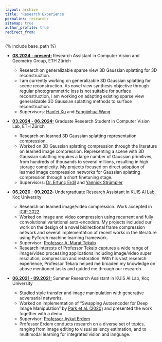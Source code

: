 ```yaml
---
layout: archive
title: 'Research Experience'
permalink: research/
sitemap: true
author_profile: true
redirect_from:
---
```


{% include base_path %}

- <b><ins>08.2024 - present:</ins></b> Research Assistant in Computer Vision and
  Geometry Group, ETH Zürich
  - Research on generalizable sparse view 3D Gaussian splatting for 3D
    reconstruction.
  - I am currently working on generalizable 3D Gaussian splatting for scene
    reconstruction. As novel view synthesis objective through regular
    photogrammetric loss is not suitable for surface reconstruction, I am
    working on adapting existing sparse view generalizable 3D Gaussian splatting
    methods to surface reconstruction.
  - Supervisors: [Haofei Xu](https://haofeixu.github.io/) and
    [Fangjinhua Wang](https://fangjinhuawang.github.io/)

- <b><ins>03.2024 - 06.2024:</ins></b> Graduate Research Student in Computer
  Vision Lab, ETH Zürich
  - Research on learned 3D Gaussian splatting representation compression.
  - Worked on 3D Gaussian splatting compression through the literature on
    learned image compression. Representing a scene with 3D Gaussian splatting
    requires a large number of Gaussian primitives, from hundreds of thousands
    to several millions, resulting in high storage complexity. My projects
    focused on direct adoption of learned image compression networks for
    Gaussian splatting compression through a short finetuning stage.
  - Supervisors:
    [Dr. Ertunç Erdil](https://scholar.google.com/citations?user=JJsyRqAAAAAJ&hl=en)
    and
    [Yannick Strümpler](https://scholar.google.com/citations?user=6UwR6EUAAAAJ&hl=en)

- <b><ins>06.2020 - 09.2022:</ins></b> Undergraduate Research Assistant in KUIS
  AI Lab, Koç University
  - Research on learned image/video compression. Work accepted in
    [ICIP 2022](https://2022.ieeeicip.org/).
  - Worked on image and video compression using recurrent and fully
    convolutional variational auto-encoders. My projects included our work on
    the design of a novel bidirectional frame compression network and several
    implementation of recent works in the literature using PyTorch machine
    learning framework.
  - Supervisor: [Professor A. Murat Tekalp](http://home.ku.edu.tr/~mtekalp/)
  - Research interests of Professor Tekalp captures a wide range of image/video
    processing applications including image/video super resolution, compression
    and restoration. With his vast research experience, Professor Tekalp helped
    me broaden my knowledge on above mentioned tasks and guided me through our
    research.

- <b><ins>06.2021 - 09.2021:</ins></b> Summer Research Assistant in KUIS AI Lab,
  Koç University
  - Studied style transfer and image manipulation with generative adversarial
    networks.
  - Worked on implementation of “Swapping Autoencoder for Deep Image
    Manipulation” by [Park et al. (2020)](https://arxiv.org/abs/2007.00653) and
    presented the work together with a demo.
  - Supervisor: [Professor Aykut Erdem](https://aykuterdem.github.io/)
  - Professor Erdem conducts research on a diverse set of topics, ranging from
    image editing to visual saliency estimation, and to multimodal learning for
    integrated vision and language.
